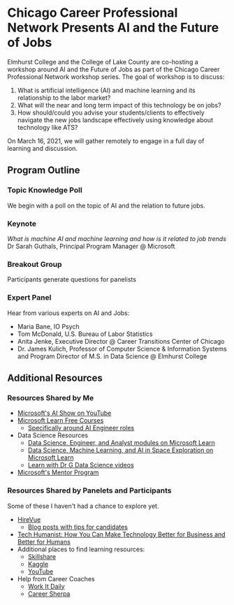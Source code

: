 # Chicago Career Professional Network Presents AI and the Future of Jobs

Elmhurst College and the College of Lake County are co-hosting a workshop around AI and the Future of Jobs as part of the Chicago Career Professional Network workshop series. The goal of workshop is to discuss:
1.	What is artificial intelligence (AI) and machine learning and its relationship to the labor market?
2.	What will the near and long term impact of this technology be on jobs?
3.	How should/could you advise your students/clients to effectively navigate the new jobs landscape effectively using knowledge about technology like ATS?

On March 16, 2021, we will gather remotely to engage in a full day of learning and discussion.

## Program Outline

### Topic Knowledge Poll

We begin with a poll on the topic of AI and the relation to future jobs.

### Keynote

_What is machine AI and machine learning and how is it related to job trends_   
Dr Sarah Guthals, Principal Program Manager @ Microsoft

### Breakout Group

Participants generate questions for panelists

### Expert Panel 

Hear from various experts on AI and Jobs:
- Maria Bane, IO Psych
- Tom McDonald, U.S. Bureau of Labor Statistics
- Anita Jenke, Executive Director @ Career Transitions Center of Chicago
- Dr. James Kulich, Professor of Computer Science & Information Systems and Program Director of M.S. in Data Science @ Elmhurst College

## Additional Resources

### Resources Shared by Me

- [Microsoft's AI Show on YouTube](https://www.youtube.com/playlist?list=PLlrxD0HtieHi0mwteKBOfEeOYf0LJU4O1)
- [Microsoft Learn Free Courses](https://docs.microsoft.com/learn)
  - [Specifically around AI Engineer roles](https://docs.microsoft.com/en-us/learn/browse/?roles=ai-engineer)
- Data Science Resources
  - [Data Science, Engineer, and Analyst modules on Microsoft Learn](https://docs.microsoft.com/learn/browse/?roles=data-analyst%2Cdata-engineer%2Cdata-scientist)
  - [Data Science, Machine Learning, and AI in Space Exploration on Microsoft Learn](https://docs.microsoft.com/learn/topics/nasa)
  - [Learn with Dr G Data Science videos](https://www.youtube.com/c/DrGuthals/playlists?view=50&sort=dd&shelf_id=3)
- [Microsoft's Mentor Program](https://www.youtube.com/playlist?list=PL6ihFEvicZRCOEbfvjkWPculxOhSsNwt2)

### Resources Shared by Panelets and Participants
Some of these I haven't had a chance to explore yet.

- [HireVue](https://www.hirevue.com/)
  - [Blog posts with tips for candidates](https://www.hirevue.com/blog/candidates)
- [Tech Humanist: How You Can Make Technology Better for Business and Better for Humans](https://www.goodreads.com/book/show/41452656-tech-humanist?from_search=true&from_srp=true&qid=4efehBA4OT&rank=2)
- Additional places to find learning resources:
  - [Skillshare](https://www.skillshare.com/)
  - [Kaggle](https://www.kaggle.com/)
  - [YouTube](https://www.youtube.com/)
- Help from Career Coaches
  - [Work It Daily](https://www.workitdaily.com/)
  - [Career Sherpa](https://careersherpa.net/)

